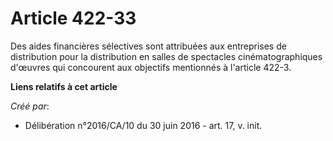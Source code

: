 # Article 422-33

Des aides financières sélectives sont attribuées aux entreprises de distribution pour la distribution en salles de spectacles
cinématographiques d'œuvres qui concourent aux objectifs mentionnés à l'article 422-3.

**Liens relatifs à cet article**

_Créé par_:

  - Délibération n°2016/CA/10 du 30 juin 2016 - art. 17, v. init.
